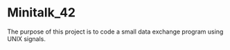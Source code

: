 # Minitalk_42
The purpose of this project is to code a small data exchange program using UNIX signals.
